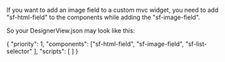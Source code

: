 If you want to add an image field to a custom mvc widget, you need to add "sf-html-field" to the components while adding the "sf-image-field".

So your DesignerView.json may look like this:

{
  "priority": 1,
  "components": ["sf-html-field", "sf-image-field", "sf-list-selector" ],
  "scripts": [ ]
}
